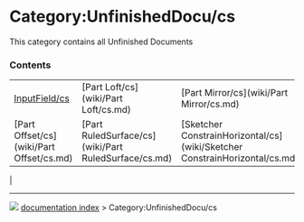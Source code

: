 # Category:UnfinishedDocu/cs
This category contains all Unfinished Documents

### Contents

|     |     |     |
| --- | --- | --- |
| [InputField/cs](wiki/InputField/cs.md) | [Part Loft/cs](wiki/Part Loft/cs.md) | [Part Mirror/cs](wiki/Part Mirror/cs.md) |
| [Part Offset/cs](wiki/Part Offset/cs.md) | [Part RuledSurface/cs](wiki/Part RuledSurface/cs.md) | [Sketcher ConstrainHorizontal/cs](wiki/Sketcher ConstrainHorizontal/cs.md) |
|



---
![](images/Right_arrow.png) [documentation index](../README.md) > Category:UnfinishedDocu/cs
